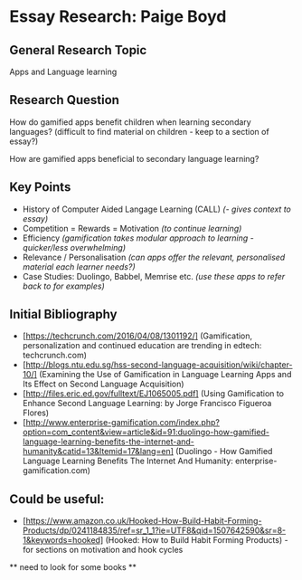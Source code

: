 # Essay Research: Paige Boyd

## General Research Topic

Apps and Language learning

## Research Question

How do gamified apps benefit children when learning secondary languages?  (difficult to find material on children - keep to a section of essay?)

How are gamified apps beneficial to secondary language learning?

## Key Points

+ History of Computer Aided Langage Learning (CALL) *(- gives context to essay)*
+ Competition = Rewards = Motivation *(to continue learning)* 
+ Efficiency *(gamification takes modular approach to learning - quicker/less overwhelming)*
+ Relevance / Personalisation *(can apps offer the relevant, personalised material each learner needs?)*
+ Case Studies: Duolingo, Babbel, Memrise etc. *(use these apps to refer back to for examples)*

## Initial Bibliography

+ [https://techcrunch.com/2016/04/08/1301192/] (Gamification, personalization and continued education are trending in edtech: techcrunch.com)
+ [http://blogs.ntu.edu.sg/hss-second-language-acquisition/wiki/chapter-10/] (Examining the Use of Gamification in Language Learning Apps and Its Effect on Second Language Acquisition)
+ [http://files.eric.ed.gov/fulltext/EJ1065005.pdf] (Using Gamification to Enhance Second Language Learning: by Jorge Francisco Figueroa Flores)
+ [http://www.enterprise-gamification.com/index.php?option=com_content&view=article&id=91:duolingo-how-gamified-language-learning-benefits-the-internet-and-humanity&catid=13&Itemid=17&lang=en] (Duolingo - How Gamified Language Learning Benefits The Internet And Humanity: enterprise-gamification.com)

## Could be useful:
+ [https://www.amazon.co.uk/Hooked-How-Build-Habit-Forming-Products/dp/0241184835/ref=sr_1_1?ie=UTF8&qid=1507642590&sr=8-1&keywords=hooked] (Hooked: How to Build Habit Forming Products) - for sections on motivation and hook cycles


** need to look for some books **
